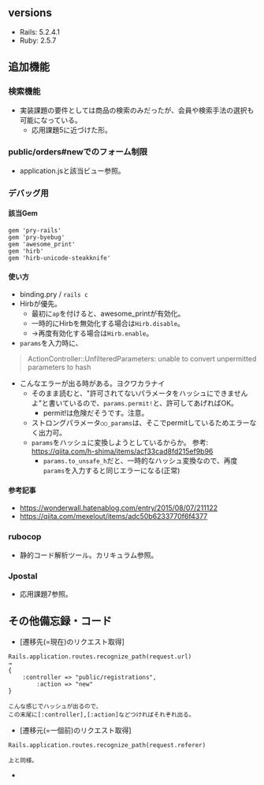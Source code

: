 ## versions
- Rails: 5.2.4.1
- Ruby: 2.5.7

## 追加機能
### 検索機能
- 実装課題の要件としては商品の検索のみだったが、会員や検索手法の選択も可能になっている。
  - 応用課題5に近づけた形。

### public/orders#newでのフォーム制限
- application.jsと該当ビュー参照。

### デバッグ用
#### 該当Gem
```
gem 'pry-rails'
gem 'pry-byebug'
gem 'awesome_print'
gem 'hirb'
gem 'hirb-unicode-steakknife'
```

#### 使い方
- binding.pry / `rails c`
- Hirbが優先。
  - 最初に`ap`を付けると、awesome_printが有効化。
  - 一時的にHirbを無効化する場合は`Hirb.disable`。
  - →再度有効化する場合は`Hirb.enable`。
- `params`を入力時に、
> ActionController::UnfilteredParameters: unable to convert unpermitted parameters to hash
- こんなエラーが出る時がある。ヨクワカラナイ
  - そのまま読むと、"許可されてないパラメータをハッシュにできませんよ"と書いているので、`params.permit!`と、許可してあげればOK。
    - permit!は危険だそうです。注意。
  - ストロングパラメータ`○○_params`は、そこでpermitしているためエラーなく出力可。  
  - `params`をハッシュに変換しようとしているからか。 参考: https://qiita.com/h-shima/items/acf33cad8fd215ef9b96
    - `params.to_unsafe_h`だと、一時的なハッシュ変換なので、再度`params`を入力すると同じエラーになる(正常)

#### 参考記事
- https://wonderwall.hatenablog.com/entry/2015/08/07/211122
- https://qiita.com/mexelout/items/adc50b6233770f6f4377


### rubocop
- 静的コード解析ツール。カリキュラム参照。

### Jpostal
- 応用課題7参照。


## その他備忘録・コード
- [遷移先(=現在)のリクエスト取得]
```
Rails.application.routes.recognize_path(request.url)
→
{
    :controller => "public/registrations",
        :action => "new"
}

こんな感じでハッシュが出るので、
この末尾に[:controller],[:action]などつければそれぞれ出る。
```

- [遷移元(=一個前)のリクエスト取得]
```
Rails.application.routes.recognize_path(request.referer)

上と同様。
```

- [pryで`cd`とか`ls`とか使える]: https://qiita.com/k0kubun/items/b118e9ccaef8707c4d9f